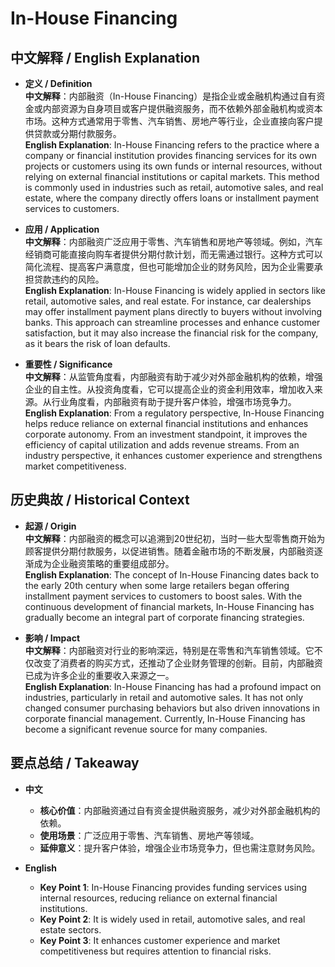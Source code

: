 # In-House Financing

## 中文解释 / English Explanation

* **定义 / Definition**  
  **中文解释**：内部融资（In-House Financing）是指企业或金融机构通过自有资金或内部资源为自身项目或客户提供融资服务，而不依赖外部金融机构或资本市场。这种方式通常用于零售、汽车销售、房地产等行业，企业直接向客户提供贷款或分期付款服务。  
  **English Explanation**: In-House Financing refers to the practice where a company or financial institution provides financing services for its own projects or customers using its own funds or internal resources, without relying on external financial institutions or capital markets. This method is commonly used in industries such as retail, automotive sales, and real estate, where the company directly offers loans or installment payment services to customers.

* **应用 / Application**  
  **中文解释**：内部融资广泛应用于零售、汽车销售和房地产等领域。例如，汽车经销商可能直接向购车者提供分期付款计划，而无需通过银行。这种方式可以简化流程、提高客户满意度，但也可能增加企业的财务风险，因为企业需要承担贷款违约的风险。  
  **English Explanation**: In-House Financing is widely applied in sectors like retail, automotive sales, and real estate. For instance, car dealerships may offer installment payment plans directly to buyers without involving banks. This approach can streamline processes and enhance customer satisfaction, but it may also increase the financial risk for the company, as it bears the risk of loan defaults.

* **重要性 / Significance**  
  **中文解释**：从监管角度看，内部融资有助于减少对外部金融机构的依赖，增强企业的自主性。从投资角度看，它可以提高企业的资金利用效率，增加收入来源。从行业角度看，内部融资有助于提升客户体验，增强市场竞争力。  
  **English Explanation**: From a regulatory perspective, In-House Financing helps reduce reliance on external financial institutions and enhances corporate autonomy. From an investment standpoint, it improves the efficiency of capital utilization and adds revenue streams. From an industry perspective, it enhances customer experience and strengthens market competitiveness.

## 历史典故 / Historical Context

* **起源 / Origin**  
  **中文解释**：内部融资的概念可以追溯到20世纪初，当时一些大型零售商开始为顾客提供分期付款服务，以促进销售。随着金融市场的不断发展，内部融资逐渐成为企业融资策略的重要组成部分。  
  **English Explanation**: The concept of In-House Financing dates back to the early 20th century when some large retailers began offering installment payment services to customers to boost sales. With the continuous development of financial markets, In-House Financing has gradually become an integral part of corporate financing strategies.

* **影响 / Impact**  
  **中文解释**：内部融资对行业的影响深远，特别是在零售和汽车销售领域。它不仅改变了消费者的购买方式，还推动了企业财务管理的创新。目前，内部融资已成为许多企业的重要收入来源之一。  
  **English Explanation**: In-House Financing has had a profound impact on industries, particularly in retail and automotive sales. It has not only changed consumer purchasing behaviors but also driven innovations in corporate financial management. Currently, In-House Financing has become a significant revenue source for many companies.

## 要点总结 / Takeaway

* **中文**  
  - **核心价值**：内部融资通过自有资金提供融资服务，减少对外部金融机构的依赖。  
  - **使用场景**：广泛应用于零售、汽车销售、房地产等领域。  
  - **延伸意义**：提升客户体验，增强企业市场竞争力，但也需注意财务风险。

* **English**  
  - **Key Point 1**: In-House Financing provides funding services using internal resources, reducing reliance on external financial institutions.  
  - **Key Point 2**: It is widely used in retail, automotive sales, and real estate sectors.  
  - **Key Point 3**: It enhances customer experience and market competitiveness but requires attention to financial risks.